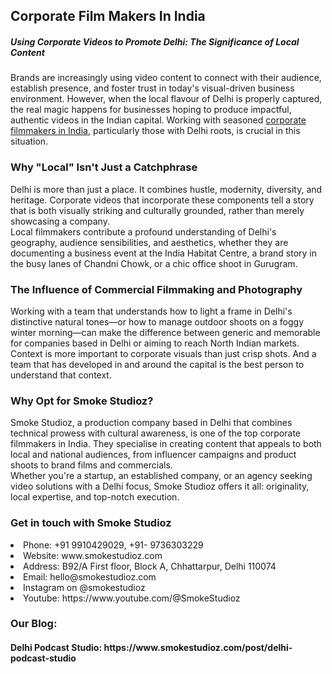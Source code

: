 <h2>Corporate Film Makers In India</h2>
<h5>Using Corporate Videos to Promote Delhi: The Significance of Local Content</h5>
Brands are increasingly using video content to connect with their audience, establish presence, and foster trust in today's visual-driven business environment. However, when the local flavour of Delhi is properly captured, the real magic happens for businesses hoping to produce impactful, authentic videos in the Indian capital. Working with seasoned <a href="https://smokestudioz.com/" title="corporate filmmakers in India" alt"corporate filmmakers in India" >corporate filmmakers in India</a>, particularly those with Delhi roots, is crucial in this situation.<br>
<h3>Why "Local" Isn't Just a Catchphrase</h3>
Delhi is more than just a place. It combines hustle, modernity, diversity, and heritage. Corporate videos that incorporate these components tell a story that is both visually striking and culturally grounded, rather than merely showcasing a company.<br>
Local filmmakers contribute a profound understanding of Delhi's geography, audience sensibilities, and aesthetics, whether they are documenting a business event at the India Habitat Centre, a brand story in the busy lanes of Chandni Chowk, or a chic office shoot in Gurugram.<br>
<h3>The Influence of Commercial Filmmaking and Photography</h3>
Working with a team that understands how to light a frame in Delhi's distinctive natural tones—or how to manage outdoor shoots on a foggy winter morning—can make the difference between generic and memorable for companies based in Delhi or aiming to reach North Indian markets.<br>
Context is more important to corporate visuals than just crisp shots. And a team that has developed in and around the capital is the best person to understand that context.<br>
<h3>Why Opt for Smoke Studioz?</h3>
Smoke Studioz, a production company based in Delhi that combines technical prowess with cultural awareness, is one of the top corporate filmmakers in India. They specialise in creating content that appeals to both local and national audiences, from influencer campaigns and product shoots to brand films and commercials.<br>
Whether you're a startup, an established company, or an agency seeking video solutions with a Delhi focus, Smoke Studioz offers it all: originality, local expertise, and top-notch execution.<br>
<h3>Get in touch with Smoke Studioz </h3>
<li>Phone: +91 9910429029, +91- 9736303229</li>
<li>Website: www.smokestudioz.com</li>
<li>Address: B92/A First floor, Block A, Chhattarpur, Delhi 110074</li>
<li>Email: hello@smokestudioz.com</li>
<li>Instagram on  @smokestudioz </li>
<li>Youtube: https://www.youtube.com/@SmokeStudioz</li>
<h3>Our Blog: </h3>
<h4>Delhi Podcast Studio: https://www.smokestudioz.com/post/delhi-podcast-studio</h4>
